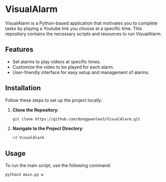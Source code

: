 # VisualAlarm

VisualAlarm is a Python-based application that motivates you to complete tasks by playing a Youtube link you choose at a specific time. This repository contains the necessary scripts and resources to run VisualAlarm.

## Features

- Set alarms to play videos at specific times.
- Customize the video to be played for each alarm.
- User-friendly interface for easy setup and management of alarms.

## Installation

Follow these steps to set up the project locally:

1. **Clone the Repository**:
    ```bash
    git clone https://github.com/donggwanlee3/VisualAlarm.git
    ```

2. **Navigate to the Project Directory**:
    ```bash
    cd VisualAlarm
    ```

## Usage

To run the main script, use the following command:
```bash
python3 main.py w
